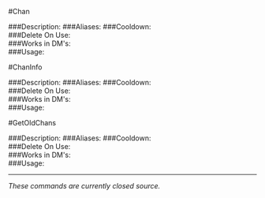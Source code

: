 #Chan
>
###Description:
###Aliases:
###Cooldown:  
###Delete On Use:  
###Works in DM's:  
###Usage:  


#ChanInfo
>
###Description:
###Aliases:
###Cooldown:  
###Delete On Use:  
###Works in DM's:  
###Usage:  


#GetOldChans
>
###Description:
###Aliases:
###Cooldown:  
###Delete On Use:  
###Works in DM's:  
###Usage:  

---
*These commands are currently closed source.*

